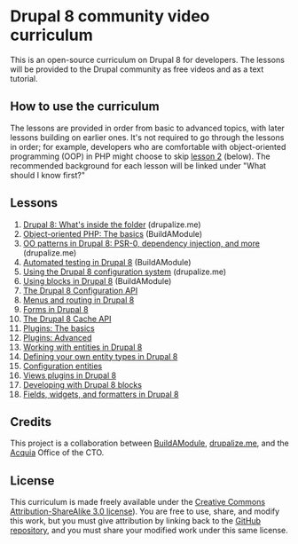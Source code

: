 # Drupal 8 community video curriculum

This is an open-source curriculum on Drupal 8 for developers. The lessons will
be provided to the Drupal community as free videos and as a text tutorial.

## How to use the curriculum

The lessons are provided in order from basic to advanced topics, with later
lessons building on earlier ones. It's not required to go through the lessons
in order; for example, developers who are comfortable with object-oriented
programming (OOP) in PHP might choose to skip
[lesson 2](lessons/lesson_2/index.md) (below). The recommended background for
each lesson will be linked under "What should I know first?"

## Lessons

1. [Drupal 8: What's inside the folder](lessons/in_the_folder/index.md) (drupalize.me)
2. [Object-oriented PHP: The basics](lessons/oo_php/index.md) (BuildAModule)
3. [OO patterns in Drupal 8: PSR-0, dependency injection, and more](lessons/psr0_di_more/index.md) (drupalize.me)
4. [Automated testing in Drupal 8](lessons/automated_testing/index.md) (BuildAModule)
5. [Using the Drupal 8 configuration system](lessons/using_config/index.md) (drupalize.me)
6. [Using blocks in Drupal 8](lessons/using_blocks/index.md) (BuildAModule)
7. [The Drupal 8 Configuration API](lessons/config_api/index.md)
8. [Menus and routing in Drupal 8](lessons/menus_routing/index.md)
9. [Forms in Drupal 8](lessons/forms_/index.md)
10. [The Drupal 8 Cache API](lessons/cache_api/index.md)
11. [Plugins: The basics](lessons/plugins_basics/index.md)
12. [Plugins: Advanced](lessons/plugins_advanced/index.md)
13. [Working with entities in Drupal 8](lessons/working_with_entities/index.md)
14. [Defining your own entity types in Drupal 8](lessons/defining_entity_types/index.md)
15. [Configuration entities](lessons/config_entities/index.md)
16. [Views plugins in Drupal 8](lessons/views_plugins/index.md)
17. [Developing with Drupal 8 blocks](lessons/developing_blocks/index.md)
18. [Fields, widgets, and formatters in Drupal 8](lessons/fields/index.md)


## Credits

This project is a collaboration between
[BuildAModule](http://buildamodule.com/), [drupalize.me](http://drupalize.me/),
and the [Acquia](https://www.acquia.com/) Office of the CTO.

## License

This curriculum is made freely available under the [Creative Commons Attribution-ShareAlike 3.0 license](http://creativecommons.org/licenses/by-sa/3.0/deed.en_US)). You are free to use, share, and modify this work, but you must give attribution by linking back to the [GitHub repository](https://github.com/xjm/d8_videos), and you must share your modified work under this same license.
